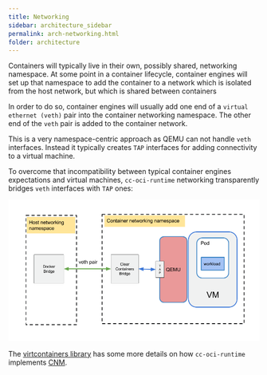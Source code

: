 ```yaml
---
title: Networking
sidebar: architecture_sidebar
permalink: arch-networking.html
folder: architecture
---
```


Containers will typically live in their own, possibly shared, networking namespace.
At some point in a container lifecycle, container engines will set up that namespace
to add the container to a network which is isolated from the host network, but which is shared between containers

In order to do so, container engines will usually add one end of a `virtual ethernet
(veth)` pair into the container networking namespace. The other end of the `veth` pair
is added to the container network.

This is a very namespace-centric approach as QEMU can not handle `veth` interfaces.
Instead it typically creates `TAP` interfaces for adding connectivity to a virtual
machine.

To overcome that incompatibility between typical container engines expectations
and virtual machines, `cc-oci-runtime` networking transparently bridges `veth`
interfaces with `TAP` ones:

![Clear Containers networking](https://raw.githubusercontent.com/01org/cc-oci-runtime/master/documentation/network.png)

The [virtcontainers library](https://github.com/containers/virtcontainers#cnm) has some more
details on how `cc-oci-runtime` implements [CNM](https://github.com/docker/libnetwork/blob/master/docs/design.md).

